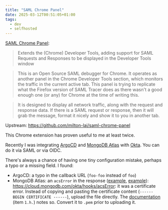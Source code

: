 ```yaml
---
title: "SAML Chrome Panel"
date: 2025-03-12T00:51:05+01:00
tags:
  - dev
  - selfhosted
---
```


[SAML Chrome Panel](https://chromewebstore.google.com/detail/saml-chrome-panel/paijfdbeoenhembfhkhllainmocckace):

> Extends the (Chrome) Developer Tools, adding support for SAML Requests and
> Responses to be displayed in the Developer Tools window

> This is an Open Source SAML debugger for Chrome. It operates as another panel
> in the Chrome Developer Tools section, which monitors the traffic in the
> current active tab. This panel is trying to replicate what the Firefox version
> of SAML Tracer does as there wasn't a good enough one (or any) for Chrome at
> the time of writing this.

> It is designed to display all network traffic, along with the request and
> response data. If there is a SAML request or response, then it will grab the
> message, format it nicely and show it to you in another tab.

Upstream: https://github.com/milton-lai/saml-chrome-panel

This Chrome extension has proven useful to me at least twice.

Recently I was integrating [ArgoCD](https://argo-cd.readthedocs.io/en/stable/)
and [MongoDB Atlas](https://www.mongodb.com/atlas) with
[Okta](https://www.okta.com/). You can do it via SAML or via OIDC.

There's always a chance of having one tiny configuration mistake, perhaps a
typo or a missing field. I found:

- ArgoCD: a typo in the callback URL (`foo-foo` instead of `foo`)
- MongoDB Atlas: an `acsError` in the response
  ([example](https://www.mongodb.com/community/forums/t/mongodb-atlas-okta-integration-login-error/230897),
  [example](https://www.mongodb.com/community/forums/t/sso-issue-with-idp-azure-entraid-okta-mongodb-saml/278500)):
  https://cloud.mongodb.com/okta/hooks/acsError: it was a certificate error.
  Instead of copying and pasting the certificate content (`------ BEGIN
  CERTIFICATE ------`), upload the file directly. The
  [documentation](https://www.mongodb.com/docs/cloud-manager/security/federated-auth-okta/)
  (item `1.h.`) notes so. Convert it to `.pem` prior to uploading it.
